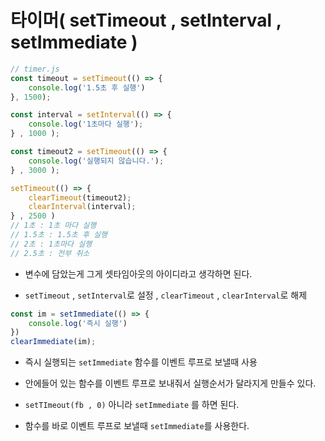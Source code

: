 # 타이머( setTimeout , setInterval , setImmediate )

```js
// timer.js
const timeout = setTimeout(() => {
    console.log('1.5초 후 실행')
}, 1500);

const interval = setInterval(() => {
    console.log('1초마다 실행');
} , 1000 );

const timeout2 = setTimeout(() => {
    console.log('실행되지 않습니다.');
} , 3000 );

setTimeout(() => {
    clearTimeout(timeout2);
    clearInterval(interval);
} , 2500 )
// 1초 : 1초 마다 실행
// 1.5초 : 1.5초 후 실행
// 2초 : 1초마다 실행
// 2.5초 : 전부 취소
```

- 변수에 담았는게 그게 셋타임아웃의 아이디라고 생각하면 된다.

- `setTimeout` , `setInterval`로 설정 , `clearTimeout` , `clearInterval`로 해제

```js
const im = setImmediate(() => {
    console.log('즉시 실행')
})
clearImmediate(im);
```

- 즉시 실행되는 `setImmediate` 함수를 이벤트 루프로 보낼때 사용

- 안에들어 있는 함수를 이벤트 루프로 보내줘서 실행순서가 달라지게 만들수 있다. 

- `setTImeout(fb , 0)` 아니라 `setImmediate` 를 하면 된다.

- 함수를 바로 이벤트 루프로 보낼때 `setImmediate`를 사용한다.
